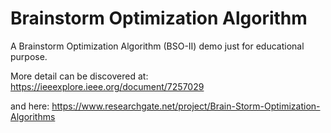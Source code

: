 # Brainstorm Optimization Algorithm

A Brainstorm Optimization Algorithm (BSO-II) demo just for educational purpose.

More detail can be discovered at:
https://ieeexplore.ieee.org/document/7257029

and here:
https://www.researchgate.net/project/Brain-Storm-Optimization-Algorithms
